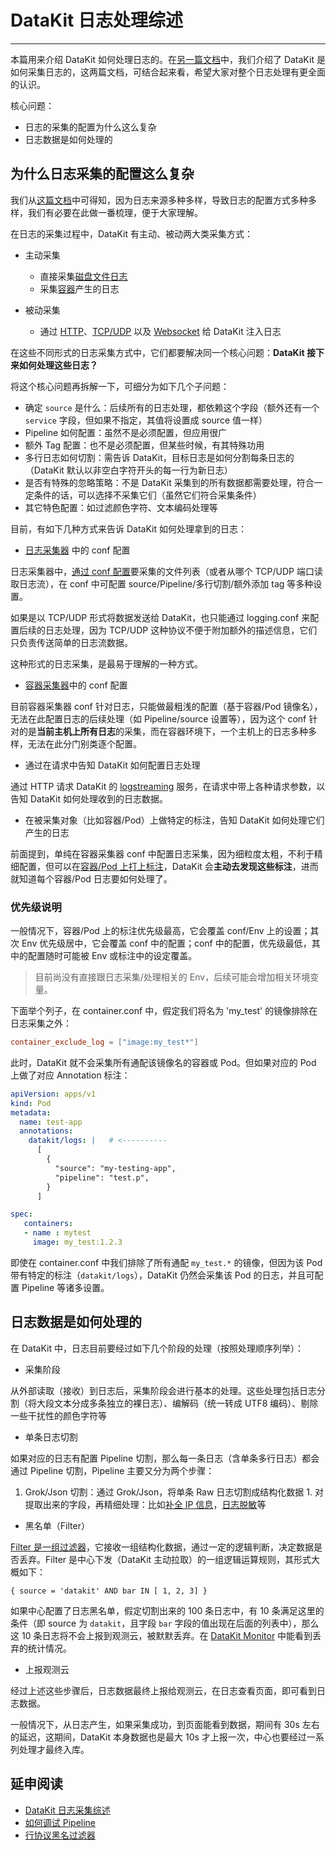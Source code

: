 # DataKit 日志处理综述
---

本篇用来介绍 DataKit 如何处理日志的。在[另一篇文档](datakit-logging.md)中，我们介绍了 DataKit 是如何采集日志的，这两篇文档，可结合起来看，希望大家对整个日志处理有更全面的认识。

核心问题：

- 日志的采集的配置为什么这么复杂
- 日志数据是如何处理的

## 为什么日志采集的配置这么复杂

我们从[这篇文档](datakit-logging.md)中可得知，因为日志来源多种多样，导致日志的配置方式多种多样，我们有必要在此做一番梳理，便于大家理解。

在日志的采集过程中，DataKit 有主动、被动两大类采集方式：

- 主动采集
	- 直接采集[磁盘文件日志](logging.md)
	- 采集[容器](container.md)产生的日志

- 被动采集
  - 通过 [HTTP](logstreaming.md)、[TCP/UDP](logging.md#socket) 以及 [Websocket](logfwd.md) 给 DataKit 注入日志

在这些不同形式的日志采集方式中，它们都要解决同一个核心问题：**DataKit 接下来如何处理这些日志？**

将这个核心问题再拆解一下，可细分为如下几个子问题：

- 确定 `source` 是什么：后续所有的日志处理，都依赖这个字段（额外还有一个 `service` 字段，但如果不指定，其值将设置成 source 值一样）
- Pipeline 如何配置：虽然不是必须配置，但应用很广
- 额外 Tag 配置：也不是必须配置，但某些时候，有其特殊功用
- 多行日志如何切割：需告诉 DataKit，目标日志是如何分割每条日志的（DataKit 默认以非空白字符开头的每一行为新日志）
- 是否有特殊的忽略策略：不是 DataKit 采集到的所有数据都需要处理，符合一定条件的话，可以选择不采集它们（虽然它们符合采集条件）
- 其它特色配置：如过滤颜色字符、文本编码处理等

目前，有如下几种方式来告诉 DataKit 如何处理拿到的日志：

- [日志采集器](logging.md) 中的 conf 配置

日志采集器中，[通过 conf 配置](logging.md#config)要采集的文件列表（或者从哪个 TCP/UDP 端口读取日志流），在 conf 中可配置 source/Pipeline/多行切割/额外添加 tag 等多种设置。

如果是以 TCP/UDP 形式将数据发送给 DataKit，也只能通过 logging.conf 来配置后续的日志处理，因为 TCP/UDP 这种协议不便于附加额外的描述信息，它们只负责传送简单的日志流数据。

这种形式的日志采集，是最易于理解的一种方式。

- [容器采集器](container.md)中的 conf 配置

目前容器采集器 conf 针对日志，只能做最粗浅的配置（基于容器/Pod 镜像名），无法在此配置日志的后续处理（如 Pipeline/source 设置等），因为这个 conf 针对的是**当前主机上所有日志**的采集，而在容器环境下，一个主机上的日志多种多样，无法在此分门别类逐个配置。

- 通过在请求中告知 DataKit 如何配置日志处理

通过 HTTP 请求 DataKit 的 [logstreaming](logstreaming.md) 服务，在请求中带上各种请求参数，以告知 DataKit 如何处理收到的日志数据。 

- 在被采集对象（比如容器/Pod）上做特定的标注，告知 DataKit 如何处理它们产生的日志

前面提到，单纯在容器采集器 conf 中配置日志采集，因为细粒度太粗，不利于精细配置，但可以在[容器/Pod 上打上标注](container.md#logging-with-annotation-or-label)，DataKit 会**主动去发现这些标注**，进而就知道每个容器/Pod 日志要如何处理了。

### 优先级说明

一般情况下，容器/Pod 上的标注优先级最高，它会覆盖 conf/Env 上的设置；其次 Env 优先级居中，它会覆盖 conf 中的配置；conf 中的配置，优先级最低，其中的配置随时可能被 Env 或标注中的设定覆盖。

> 目前尚没有直接跟日志采集/处理相关的 Env，后续可能会增加相关环境变量。

下面举个列子，在 container.conf 中，假定我们将名为 'my_test' 的镜像排除在日志采集之外：

```toml
container_exclude_log = ["image:my_test*"]
```

此时，DataKit 就不会采集所有通配该镜像名的容器或 Pod。但如果对应的 Pod 上做了对应 Annotation 标注：

```yaml
apiVersion: apps/v1
kind: Pod
metadata:
  name: test-app
  annotations:
    datakit/logs: |   # <----------
      [
        {
          "source": "my-testing-app",
          "pipeline": "test.p",
        }
      ]

spec:
   containers:
   - name : mytest
     image: my_test:1.2.3
```

即使在 container.conf 中我们排除了所有通配 `my_test.*` 的镜像，但因为该 Pod 带有特定的标注（`datakit/logs`），DataKit 仍然会采集该 Pod 的日志，并且可配置 Pipeline 等诸多设置。

## 日志数据是如何处理的

在 DataKit 中，日志目前要经过如下几个阶段的处理（按照处理顺序列举）：

- 采集阶段

从外部读取（接收）到日志后，采集阶段会进行基本的处理。这些处理包括日志分割（将大段文本分成多条独立的裸日志）、编解码（统一转成 UTF8 编码）、剔除一些干扰性的颜色字符等

- 单条日志切割 

如果对应的日志有配置 Pipeline 切割，那么每一条日志（含单条多行日志）都会通过 Pipeline 切割，Pipeline 主要又分为两个步骤：

  1. Grok/Json 切割：通过 Grok/Json，将单条 Raw 日志切割成结构化数据
	1. 对提取出来的字段，再精细处理：比如[补全 IP 信息](pipeline.md#fn-geoip)，[日志脱敏](pipeline.md#fn-cover)等

- 黑名单（Filter）

[Filter 是一组过滤器](datakit-filter.md)，它接收一组结构化数据，通过一定的逻辑判断，决定数据是否丢弃。Filter 是中心下发（DataKit 主动拉取）的一组逻辑运算规则，其形式大概如下：

```
{ source = 'datakit' AND bar IN [ 1, 2, 3] }
```

如果中心配置了日志黑名单，假定切割出来的 100 条日志中，有 10 条满足这里的条件（即 source 为 `datakit`，且字段 `bar` 字段的值出现在后面的列表中），那么这 10 条日志将不会上报到观测云，被默默丢弃。在 [DataKit Monitor](datakit-monitor.md) 中能看到丢弃的统计情况。

- 上报观测云

经过上述这些步骤后，日志数据最终上报给观测云，在日志查看页面，即可看到日志数据。

一般情况下，从日志产生，如果采集成功，到页面能看到数据，期间有 30s 左右的延迟，这期间，DataKit 本身数据也是最大 10s 才上报一次，中心也要经过一系列处理才最终入库。

## 延申阅读

- [DataKit 日志采集综述](datakit-logging.md)
- [如何调试 Pipeline](datakit-pl-how-to.md)
- [行协议黑名过滤器](datakit-filter.md)
